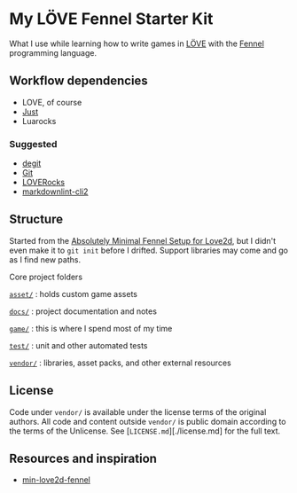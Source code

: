 # My LÖVE Fennel Starter Kit

What I use while learning how to write games in [LÖVE][love2d] with the
[Fennel][fnl] programming language.

[love2d]: https://love2d.org
[fnl]: https://fennel-lang.org

## Workflow dependencies

- LOVE, of course
- [Just][just]
- Luarocks

[just]: https://just.systems

### Suggested

- [degit][degit]
- [Git][git]
- [LOVERocks][loverocks]
- [markdownlint-cli2][]

[degit]: https://github.com/Rich-Harris/degit
[git]: https://git-scm.com
[loverocks]: https://github.com/Alloyed/loverocks
[markdownlint-cli2]: https://github.com/DavidAnson/markdownlint-cli2

## Structure

Started from the [Absolutely Minimal Fennel Setup for Love2d][min-fnl], but I
didn't even make it to `git init` before I drifted. Support libraries may come
and go as I find new paths.

[min-fnl]: https://sr.ht/~benthor/absolutely-minimal-love2d-fennel/

Core project folders

[`asset/`](./asset/README.md)
: holds custom game assets

[`docs/`](./doc/README.md)
: project documentation and notes

[`game/`](./game/README.md)
: this is where I spend most of my time

[`test/`](./test/README.md)
: unit and other automated tests

[`vendor/`](./vendor/README.md)
: libraries, asset packs, and other external resources

## License

Code under `vendor/` is available under the license terms of the original
authors. All code and content outside `vendor/` is public domain according to
the terms of the Unlicense. See [`LICENSE.md`][./license.md] for the full text.

## Resources and inspiration

- [min-love2d-fennel][]

[min-love2d-fennel]: https://gitlab.com/alexjgriffith/min-love2d-fennel
